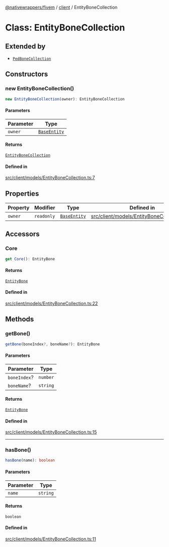 [@nativewrappers/fivem](../../README.md) / [client](../README.md) / EntityBoneCollection

# Class: EntityBoneCollection

## Extended by

- [`PedBoneCollection`](PedBoneCollection.md)

## Constructors

### new EntityBoneCollection()

```ts
new EntityBoneCollection(owner): EntityBoneCollection
```

#### Parameters

| Parameter | Type |
| ------ | ------ |
| `owner` | [`BaseEntity`](BaseEntity.md) |

#### Returns

[`EntityBoneCollection`](EntityBoneCollection.md)

#### Defined in

[src/client/models/EntityBoneCollection.ts:7](https://github.com/nativewrappers/fivem/blob/9c9296849bd5d47a19ca095df40cd4686e165154/src/client/models/EntityBoneCollection.ts#L7)

## Properties

| Property | Modifier | Type | Defined in |
| ------ | ------ | ------ | ------ |
| `owner` | `readonly` | [`BaseEntity`](BaseEntity.md) | [src/client/models/EntityBoneCollection.ts:5](https://github.com/nativewrappers/fivem/blob/9c9296849bd5d47a19ca095df40cd4686e165154/src/client/models/EntityBoneCollection.ts#L5) |

## Accessors

### Core

```ts
get Core(): EntityBone
```

#### Returns

[`EntityBone`](EntityBone.md)

#### Defined in

[src/client/models/EntityBoneCollection.ts:22](https://github.com/nativewrappers/fivem/blob/9c9296849bd5d47a19ca095df40cd4686e165154/src/client/models/EntityBoneCollection.ts#L22)

## Methods

### getBone()

```ts
getBone(boneIndex?, boneName?): EntityBone
```

#### Parameters

| Parameter | Type |
| ------ | ------ |
| `boneIndex`? | `number` |
| `boneName`? | `string` |

#### Returns

[`EntityBone`](EntityBone.md)

#### Defined in

[src/client/models/EntityBoneCollection.ts:15](https://github.com/nativewrappers/fivem/blob/9c9296849bd5d47a19ca095df40cd4686e165154/src/client/models/EntityBoneCollection.ts#L15)

***

### hasBone()

```ts
hasBone(name): boolean
```

#### Parameters

| Parameter | Type |
| ------ | ------ |
| `name` | `string` |

#### Returns

`boolean`

#### Defined in

[src/client/models/EntityBoneCollection.ts:11](https://github.com/nativewrappers/fivem/blob/9c9296849bd5d47a19ca095df40cd4686e165154/src/client/models/EntityBoneCollection.ts#L11)
